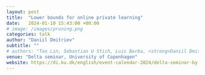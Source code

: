 ```yaml
---
layout: post
title:  "Lower bounds for online private learning"
date:   2024-01-10 15:43:00 +00:00
# image: /images/pruning.png
categories: talk
author: "Daniil Dmitriev"
subtitle: ""
# authors: "Tao Lin, Sebastian U Stich, Luis Barba, <strong>Daniil Dmitriev</strong>, Martin Jaggi"
venue: "Delta seminar, University of Copenhagen"
website: https://di.ku.dk/english/event-calendar-2024/delta-seminar-by-daniil-dmitrievs/
---
```

